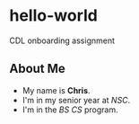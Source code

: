 # hello-world
CDL onboarding assignment 

## About Me
- My name is **Chris**.
- I'm in my senior year at *NSC*.
- I'm in the *BS CS* program.
